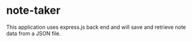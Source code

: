 # note-taker
This application uses express.js back end and will save and retrieve note data from a JSON file.
